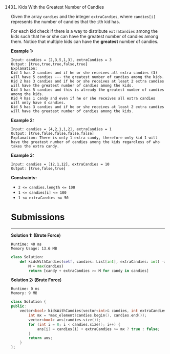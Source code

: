 1431. Kids With the Greatest Number of Candies

Given the array `candies` and the integer `extraCandies`, where `candies[i]` represents the number of candies that the `i`th kid has.

For each kid check if there is a way to distribute `extraCandies` among the kids such that he or she can have the greatest number of candies among them. Notice that multiple kids can have the **greatest** number of candies.

 

**Example 1:**
```
Input: candies = [2,3,5,1,3], extraCandies = 3
Output: [true,true,true,false,true] 
Explanation: 
Kid 1 has 2 candies and if he or she receives all extra candies (3) will have 5 candies --- the greatest number of candies among the kids. 
Kid 2 has 3 candies and if he or she receives at least 2 extra candies will have the greatest number of candies among the kids. 
Kid 3 has 5 candies and this is already the greatest number of candies among the kids. 
Kid 4 has 1 candy and even if he or she receives all extra candies will only have 4 candies. 
Kid 5 has 3 candies and if he or she receives at least 2 extra candies will have the greatest number of candies among the kids. 
```

**Example 2:**
```
Input: candies = [4,2,1,1,2], extraCandies = 1
Output: [true,false,false,false,false] 
Explanation: There is only 1 extra candy, therefore only kid 1 will have the greatest number of candies among the kids regardless of who takes the extra candy.
```

**Example 3:**
```
Input: candies = [12,1,12], extraCandies = 10
Output: [true,false,true]
```

**Constraints:**

* `2 <= candies.length <= 100`
* `1 <= candies[i] <= 100`
* `1 <= extraCandies <= 50`

# Submissions
---
**Solution 1: (Brute Force)**
```
Runtime: 40 ms
Memory Usage: 13.6 MB
```
```python
class Solution:
    def kidsWithCandies(self, candies: List[int], extraCandies: int) -> List[bool]:
        M = max(candies)
        return [candy + extraCandies >= M for candy in candies]
```

**Solution 2: (Brute Force)**
```
Runtime: 0 ms
Memory: 9 MB
```
```c++
class Solution {
public:
    vector<bool> kidsWithCandies(vector<int>& candies, int extraCandies) {
        int mx = *max_element(candies.begin(), candies.end());
        vector<bool> ans(candies.size());
        for (int i = 0; i < candies.size(); i++) {
            ans[i] = candies[i] + extraCandies >= mx ? true : false;
        }
        return ans;
    }
};
```
